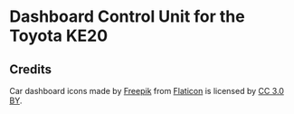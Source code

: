 # Dashboard Control Unit for the Toyota KE20

## Credits

Car dashboard icons made by [Freepik](http://www.freepik.com/) from [Flaticon](https://www.flaticon.com/) is licensed by [CC 3.0 BY](http://creativecommons.org/licenses/by/3.0/).